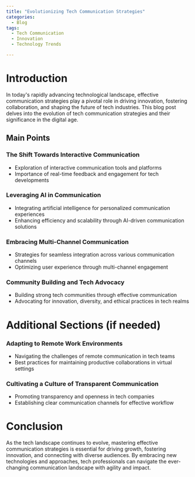 ```yaml
---
title: "Evolutionizing Tech Communication Strategies"
categories:
  - Blog
tags:
  - Tech Communication
  - Innovation
  - Technology Trends

---
```


# Introduction
In today's rapidly advancing technological landscape, effective communication strategies play a pivotal role in driving innovation, fostering collaboration, and shaping the future of tech industries. This blog post delves into the evolution of tech communication strategies and their significance in the digital age.

## Main Points
### The Shift Towards Interactive Communication
- Exploration of interactive communication tools and platforms
- Importance of real-time feedback and engagement for tech developments

### Leveraging AI in Communication
- Integrating artificial intelligence for personalized communication experiences
- Enhancing efficiency and scalability through AI-driven communication solutions

### Embracing Multi-Channel Communication
- Strategies for seamless integration across various communication channels
- Optimizing user experience through multi-channel engagement

### Community Building and Tech Advocacy
- Building strong tech communities through effective communication
- Advocating for innovation, diversity, and ethical practices in tech realms

# Additional Sections (if needed)
### Adapting to Remote Work Environments
- Navigating the challenges of remote communication in tech teams
- Best practices for maintaining productive collaborations in virtual settings

### Cultivating a Culture of Transparent Communication
- Promoting transparency and openness in tech companies
- Establishing clear communication channels for effective workflow

# Conclusion
As the tech landscape continues to evolve, mastering effective communication strategies is essential for driving growth, fostering innovation, and connecting with diverse audiences. By embracing new technologies and approaches, tech professionals can navigate the ever-changing communication landscape with agility and impact.